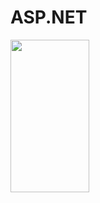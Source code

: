 # ASP.NET

<img src="https://fynydd.com/media/1581/dot-net-1.jpg?width=1200&quality=80" width="50%" height="25%">
